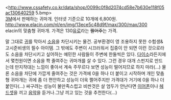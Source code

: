 <http://www.cssafety.co.kr/data/shop/0099c0f8d2074cd58e7b630e118f05ac130640259
5.bmp>  
[3M](3M.md)에서 판매하는 귀마개. 인터넷 기준으로 10개에 6,800원.  
<http://www.elacin.com/nl/en/img/13ece5c48d9f/max/300/max/300>  
elacin의 맞춤형 귀마개. 가격은 130[유로](%EC%9C%A0%EB%A1%9C.md)라는 <del>쩔어주는</del> 가격.

말 그대로 [귀](%EA%B7%80.md)를 막아서 [소음](%EC%86%8C%EC%9D%8C.md)을 차단시키는 물건.
공부환경이 영 조용하지 못한 수험생&고시준비생의 필수 아이템. 그 밖에도 주변이 시끄러워서 집중이 안 되면 이런 것으로라도 소음을 차단시키고
싶어하는 예민한 사람들이 주변에 한둘씩은 있다. [다이소](%EB%8B%A4%EC%9D%B4%EC%86%8C.md)라든지에서 몇천원이면
소음을 쫙 줄여주는 귀마개를 살 수 있다. 그런 경우 대개 스펀지로 만드는데 만지작대는 느낌이 좋아서 계속 주무르다 보면 성능이 떨어지므로
하지 마라(...) 물론 소음을 차단에 가깝게 줄여주는 것은 가격에 0을 하나 더 붙이고 시작하며 개인 맞춤형 귀마개는 귀에 좀 더 편안하고
성능이 더욱 쩔어주지만 가격대가 거기에 0을 하나 더 붙인다(...) 싸구려는 성능이 불만족스럽고 비싼것은 살 엄두가 안난다면
[이어폰](%EC%9D%B4%EC%96%B4%ED%8F%B0.md)이나
[헤드셋](%ED%97%A4%EB%93%9C%EC%85%8B.md)을 끼고 [음악](%EC%9D%8C%EC%95%85.md)을
듣거나.그냥 끼고 있는 것을 추천한다(...)

